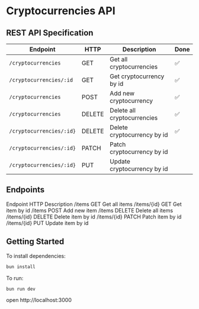 # Cryptocurrencies API

## REST API Specification

| Endpoint                 | HTTP   | Description                 | Done |
| ------------------------ | ------ | --------------------------- | ---- |
| `/cryptocurrencies`      | GET    | Get all cryptocurrencies    | ✅   |
| `/cryptocurrencies/:id`  | GET    | Get cryptocurrency by id    | ✅   |
| `/cryptocurrencies`      | POST   | Add new cryptocurrency      | ✅   |
| `/cryptocurrencies`      | DELETE | Delete all cryptocurrencies | ✅   |
| `/cryptocurrencies/:id}` | DELETE | Delete cryptocurrency by id | ✅   |
| `/cryptocurrencies/:id}` | PATCH  | Patch cryptocurrency by id  |      |
| `/cryptocurrencies/:id}` | PUT    | Update cryptocurrency by id |      |

## Endpoints

Endpoint HTTP Description
/items GET Get all items
/items/{id} GET Get item by id
/items POST Add new item
/items DELETE Delete all items
/items/{id} DELETE Delete item by id
/items/{id} PATCH Patch item by id
/items/{id} PUT Update item by id

## Getting Started

To install dependencies:

```sh
bun install
```

To run:

```sh
bun run dev
```

open http://localhost:3000
